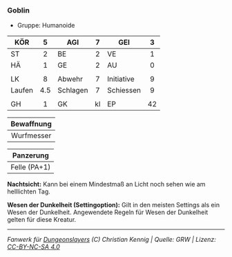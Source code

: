 ### Goblin

- Gruppe: Humanoide

| KÖR    |  5  | AGI      |  7  | GEI        |  3  |
| ------ | :-: | -------- | :-: | ---------- | :-: |
| ST     |  2  | BE       |  2  | VE         |  1  |
| HÄ     |  1  | GE       |  2  | AU         |  0  |
|        |     |          |     |            |     |
| LK     |  8  | Abwehr   |  7  | Initiative |  9  |
| Laufen | 4.5 | Schlagen |  7  | Schiessen  |  9  |
|        |     |          |     |            |     |
| GH     |  1  | GK       | kl  | EP         | 42  |

| Bewaffnung |
| :--------: |
| Wurfmesser |

|  Panzerung   |
| :----------: |
| Felle (PA+1) |

**Nachtsicht:** Kann bei einem Mindestmaß an Licht noch sehen wie am helllichten Tag.

**Wesen der Dunkelheit (Settingoption):** Gilt in den meisten Settings als ein Wesen der Dunkelheit. Angewendete Regeln für Wesen der Dunkelheit gelten für diese Kreatur.

---

_Fanwerk für [Dungeonslayers](https://www.dungeonslayers.net/) (C) Christian Kennig | Quelle: GRW | Lizenz: [CC-BY-NC-SA 4.0](https://creativecommons.org/licenses/by-nc-sa/4.0/deed.de)_
